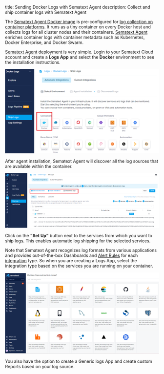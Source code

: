title: Sending Docker Logs with Sematext Agent
description: Collect and ship container logs with Sematext Agent

The [Sematext Agent Docker image](https://hub.docker.com/r/sematext/agent) is pre-configured for [log collection on container platforms](https://sematext.com/blog/docker-container-monitoring-with-sematext/#toc-container-logs-0). It runs as a tiny container on every Docker host and collects logs for all cluster nodes and their containers. [Sematext Agent](https://sematext.com/docs/agents/sematext-agent/) enriches container logs with container metadata such as Kubernetes, Docker Enterprise, and Docker Swarm.

[Sematext Agent](https://sematext.com/docs/agents/sematext-agent/) deployment is very simple. Login to your Sematext Cloud account and create a **Logs App** and select the **Docker** environment to see the installation instructions.

<img src="/docs/images/logs/logs-app-docker-environment.png" alt="docker environment">

After agent installation, Sematext Agent will discover all the log sources that are available within the container.

<img src="/docs/images/logs/logs-app-dockerd-discovered-logs.png" alt="discovered logs">

Click on the **"Set Up"** button next to the services from which you want to ship logs. This enables automatic log shipping for the selected services. 

Note that Sematext Agent recognizes log formats from various applications and provides out-of-the-box Dashboards and [Alert Rules](https://sematext.com/docs/guide/alerts-guide/) for each [integration](https://sematext.com/docs/integration/) type. So when you are creating a Logs App, select the integration type based on the services you are running on your container. 

<img src="/docs/images/logs/integrations.png" alt="docker environment">

You also have the option to create a Generic logs App and create custom Reports based on your log source. 

